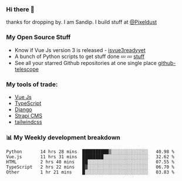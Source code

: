 ### Hi there 👋

thanks for dropping by.
I am Sandip. I build stuff at [@Pixeldust](github.com/pixeldust-in/)

###  **My Open Source Stuff**

 - Know if Vue Js version 3 is released -  [isvue3readyyet](https://github.com/sandiprb/isvue3readyyet)
 - A bunch of Python scripts to get stuff done 💤 💤 [stuff](https://github.com/sandiprb/stuff)
 - See all your starred Github repositories at one single place [github-telescope](https://github.com/sandiprb/github-telescope)



###  **My tools of trade:**
 - [Vue Js](https://github.com/vuejs/vue/)
 - [TypeScript](https://github.com/microsoft/TypeScript)
 - [Django](github.com/django/django)
 - [Strapi CMS](github.com/strapi/strapi)
 - [tailwindcss](https://github.com/tailwindlabs/tailwindcss)


###  📊 **My Weekly development breakdown**
<!--START_SECTION:waka-->
```text
Python       14 hrs 28 mins  ██████████▒░░░░░░░░░░░░░░   40.98 % 
Vue.js       11 hrs 31 mins  ████████░░░░░░░░░░░░░░░░░   32.62 % 
HTML         2 hrs 40 mins   ██░░░░░░░░░░░░░░░░░░░░░░░   07.55 % 
TypeScript   2 hrs 22 mins   █▓░░░░░░░░░░░░░░░░░░░░░░░   06.70 % 
Other        1 hr 21 mins    █░░░░░░░░░░░░░░░░░░░░░░░░   03.83 % 
```
<!--END_SECTION:waka-->
